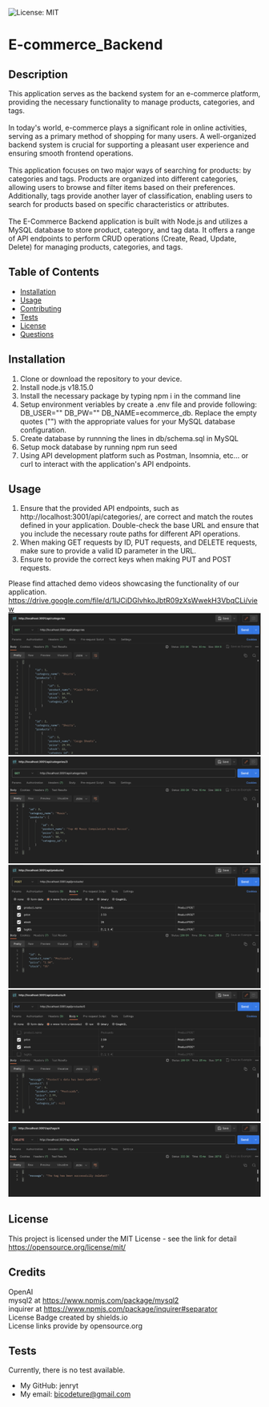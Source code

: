 ![License: MIT](https://img.shields.io/badge/license-MIT-purple)

# E-commerce_Backend

## Description

This application serves as the backend system for an e-commerce platform, providing the necessary functionality to manage products, categories, and tags.<br><br>
In today's world, e-commerce plays a significant role in online activities, serving as a primary method of shopping for many users. A well-organized backend system is crucial for supporting a pleasant user experience and ensuring smooth frontend operations.<br><br>
This application focuses on two major ways of searching for products: by categories and tags. Products are organized into different categories, allowing users to browse and filter items based on their preferences. Additionally, tags provide another layer of classification, enabling users to search for products based on specific characteristics or attributes.<br><br>
The E-Commerce Backend application is built with Node.js and utilizes a MySQL database to store product, category, and tag data. It offers a range of API endpoints to perform CRUD operations (Create, Read, Update, Delete) for managing products, categories, and tags.<br>

## Table of Contents

- [Installation](#installation)
- [Usage](#usage)
- [Contributing](#contributing)
- [Tests](#tests)
- [License](#license)
- [Questions](#questions)

## Installation

1. Clone or download the repository to your device.
2. Install node.js v18.15.0
3. Install the necessary package by typing npm i in the command line
4. Setup environment veriables by create a .env file and provide following: DB_USER="" DB_PW="" DB_NAME=ecommerce_db. Replace the empty quotes ("") with the appropriate values for your MySQL database configuration.
5. Create database by runnning the lines in db/schema.sql in MySQL
6. Setup mock database by running npm run seed
7. Using API development platform such as Postman, Insomnia, etc... or curl to interact with the application's API endpoints.

## Usage

1. Ensure that the provided API endpoints, such as http://localhost:3001/api/categories/, are correct and match the routes defined in your application. Double-check the base URL and ensure that you include the necessary route paths for different API operations.
2. When making GET requests by ID, PUT requests, and DELETE requests, make sure to provide a valid ID parameter in the URL.
3. Ensure to provide the correct keys when making PUT and POST requests.

Please find attached demo videos showcasing the functionality of our application.<br>
https://drive.google.com/file/d/1lJCiDGlvhkoJbtR09zXsWwekH3VbqCLi/view <br>
![application demo image Categories GET all](./assets/images/categoriesGET_all.png)
![application demo image Categories GET by id](./assets/images/categoriesGET_byID.png)
![application demo image Products POST](./assets/images/productsPOST.png)
![application demo image Products PUT](./assets/images/productsPUT.png)
![application demo image Tags DELETE](./assets/images/tagsDELETE.png)

## License

This project is licensed under the MIT License - see the link for detail
https://opensource.org/license/mit/

## Credits

OpenAI<br>
mysql2 at https://www.npmjs.com/package/mysql2<br>
inquirer at https://www.npmjs.com/package/inquirer#separator<br>
License Badge created by shields.io<br>
License links provide by opensource.org<br>

## Tests

Currently, there is no test available.

- My GitHub: jenryt
- My email: bicodeture@gmail.com
